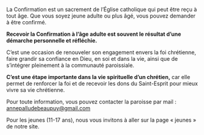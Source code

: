 La Confirmation est un sacrement de l’Église catholique qui peut être reçu à tout âge.
Que vous soyez jeune adulte ou plus âgé, vous pouvez demander à être confirmé.

**Recevoir la Confirmation à l’âge adulte est souvent le résultat d’une démarche personnelle et réfléchie.**

C’est une occasion de renouveler son engagement envers la foi chrétienne,
faire grandir sa confiance en Dieu, en soi et dans la vie, ainsi que de s’intégrer pleinement à la communauté paroissiale.

**C’est une étape importante dans la vie spirituelle d’un chrétien,**
car elle permet de renforcer la foi et de recevoir les dons du Saint-Esprit pour mieux vivre sa vie chrétienne.


Pour toute information, vous pouvez contacter la paroisse par mail : annepalludebeaupuy@gmail.com

Pour les jeunes (11-17 ans), nous vous invitons à aller sur la page « jeunes » de notre site.
